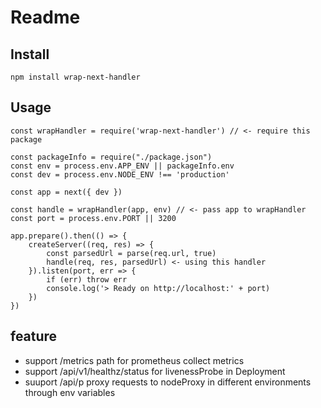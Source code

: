 # Readme

## Install

``` npm install wrap-next-handler ```

## Usage

```
const wrapHandler = require('wrap-next-handler') // <- require this package

const packageInfo = require("./package.json")
const env = process.env.APP_ENV || packageInfo.env
const dev = process.env.NODE_ENV !== 'production'

const app = next({ dev })

const handle = wrapHandler(app, env) // <- pass app to wrapHandler
const port = process.env.PORT || 3200

app.prepare().then(() => {
    createServer((req, res) => {
        const parsedUrl = parse(req.url, true)
        handle(req, res, parsedUrl) <- using this handler
    }).listen(port, err => {
        if (err) throw err
        console.log('> Ready on http://localhost:' + port)
    })
})
```

## feature
* support /metrics path for prometheus collect metrics
* support /api/v1/healthz/status for livenessProbe in Deployment
* suuport /api/p proxy requests to nodeProxy in different environments through env variables
